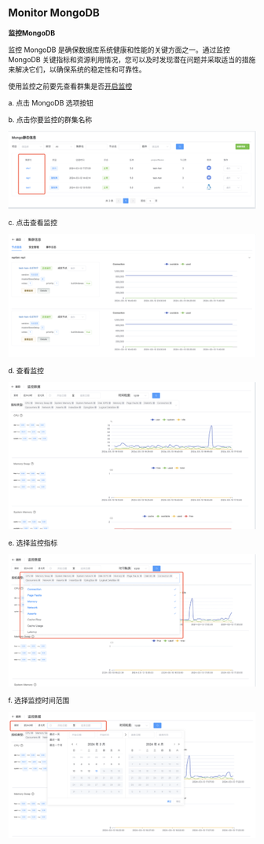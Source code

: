 ## Monitor MongoDB

**监控MongoDB**

监控 MongoDB 是确保数据库系统健康和性能的关键方面之一。通过监控 MongoDB 关键指标和资源利用情况，您可以及时发现潜在问题并采取适当的措施来解决它们，以确保系统的稳定性和可靠性。

使用监控之前要先查看群集是否[开启监控](../ManageCluster/clusteroperations/Turnonmonitoring.md)

a. 点击 MongoDB 选项按钮

b. 点击你要监控的群集名称

![1](../../../../../images/whalealPlatformImages/MonitorMongoDB.png)

c. 点击查看监控

![1](../../../../../images/whalealPlatformImages/MonitorMongoDB1.png)

d. 查看监控

![1](../../../../../images/whalealPlatformImages/MonitorMongoDB2.png)



e. 选择监控指标

![1](../../../../../images/whalealPlatformImages/MonitorMongoDB3.png)

f. 选择监控时间范围

![1](../../../../../images/whalealPlatformImages/MonitorMongoDB4.png)


